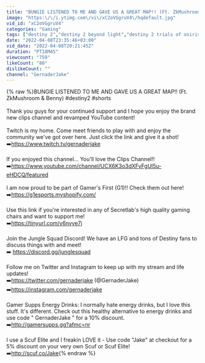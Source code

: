 ```yaml
---
title: "BUNGIE LISTENED TO ME AND GAVE US A GREAT MAP!! (Ft. ZkMushroom & Benny)"
image: "https:\/\/i.ytimg.com\/vi\/xC2oVGgruV4\/hqdefault.jpg"
vid_id: "xC2oVGgruV4"
categories: "Gaming"
tags: ["destiny 2","destiny 2 beyond light","destiny 2 trials of osiris"]
date: "2022-04-08T23:35:46+03:00"
vid_date: "2022-04-08T20:21:45Z"
duration: "PT18M4S"
viewcount: "759"
likeCount: "80"
dislikeCount: ""
channel: "GernaderJake"
---
```

{% raw %}BUNGIE LISTENED TO ME AND GAVE US A GREAT MAP!! (Ft. ZkMushroom &amp; Benny) #destiny2 #shorts<br /><br />Thank you guys for your continued support and I hope you enjoy the brand new clips channel and revamped YouTube content!<br /><br />Twitch is my home. Come meet friends to play with and enjoy the community we've got over here. Just click the link and give it a shot! <br />➡️<a rel="nofollow" target="blank" href="https://www.twitch.tv/gernaderjake">https://www.twitch.tv/gernaderjake</a> <br /><br />If you enjoyed this channel... You'll love the Clips Channel!!<br />➡️<a rel="nofollow" target="blank" href="https://www.youtube.com/channel/UCX6K3o3dXFyFgUl5u-eHDCQ/featured">https://www.youtube.com/channel/UCX6K3o3dXFyFgUl5u-eHDCQ/featured</a><br /><br />I am now proud to be part of Gamer's First (G1)!! Check them out here!<br />➡️<a rel="nofollow" target="blank" href="https://g1esports.myshopify.com/">https://g1esports.myshopify.com/</a><br /><br />Use this link if you're interested in any of Secretlab's high quality gaming chairs and want to support me!<br />➡️<a rel="nofollow" target="blank" href="https://tinyurl.com/y6nvye7j">https://tinyurl.com/y6nvye7j</a><br /><br />Join the Jungle Squad Discord! We have an LFG and tons of Destiny fans to discuss things with and meet!<br />➡️ <a rel="nofollow" target="blank" href="https://discord.gg/junglesquad">https://discord.gg/junglesquad</a><br /><br />Follow me on Twitter and Instagram to keep up with my stream and life updates! <br />➡️<a rel="nofollow" target="blank" href="https://twitter.com/gernaderjake">https://twitter.com/gernaderjake</a> (@GernaderJake)<br />➡️<a rel="nofollow" target="blank" href="https://instagram.com/gernaderjake">https://instagram.com/gernaderjake</a><br /><br />Gamer Supps Energy Drinks: I normally hate energy drinks, but I love this stuff. It's different. Check out this healthy alternative to energy drinks and use code &quot; GernaderJake &quot; for a 10% discount.<br />➡️<a rel="nofollow" target="blank" href="http://gamersupps.gg?afmc=nr">http://gamersupps.gg?afmc=nr</a><br /><br />I use a Scuf Elite and I freakin LOVE it - Use code &quot;Jake&quot; at checkout for a 5% discount on your very own Scuf or Scuf Elite!<br />➡️<a rel="nofollow" target="blank" href="http://scuf.co/Jake">http://scuf.co/Jake</a>{% endraw %}
